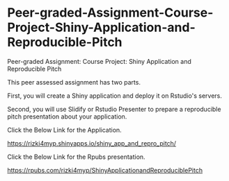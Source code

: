 # Peer-graded-Assignment-Course-Project-Shiny-Application-and-Reproducible-Pitch
Peer-graded Assignment: Course Project: Shiny Application and Reproducible Pitch

This peer assessed assignment has two parts. 

First, you will create a Shiny application and deploy it on Rstudio's servers. 

Second, you will use Slidify or Rstudio Presenter to prepare a reproducible pitch presentation about your application.

Click the Below Link for the Application.

https://rizki4myp.shinyapps.io/shiny_app_and_repro_pitch/

Click the Below Link for the Rpubs presentation.

https://rpubs.com/rizki4myp/ShinyApplicationandReproduciblePitch

